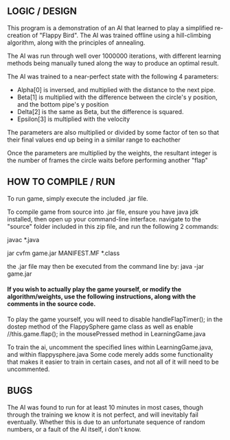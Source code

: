 ## LOGIC / DESIGN

This program is a demonstration of an AI that learned to play a simplified re-creation of "Flappy Bird".
The AI was trained offline using a hill-climbing algorithm, along with the principles of annealing.

The AI was run through well over 1000000 iterations, with different learning methods being manually tuned 
along the way to produce an optimal result.

The AI was trained to a near-perfect state with the following 4 parameters:
- Alpha[0] is inversed, and multiplied with the distance to the next pipe.
- Beta[1] is multiplied with the difference between the circle's y position, and the bottom pipe's y position
- Delta[2] is the same as Beta, but the difference is squared.
- Epsilon[3] is multiplied with the velocity  

The parameters are also multiplied or divided by some factor of ten so that their final values end up
being in a similar range to eachother

Once the parameters are multiplied by the weights, the resultant integer is the number of frames the circle waits before performing another "flap"

## HOW TO COMPILE / RUN

To run game, simply execute the included .jar file.

To compile game from source into .jar file, ensure you have java jdk installed, 
then open up your command-line interface.
navigate to the "source" folder included in this zip file, and run the following 2 commands:


javac *.java

jar cvfm game.jar MANIFEST.MF *.class


the .jar file may then be executed from the command line by: java -jar game.jar

#### If you wish to actually play the game yourself, or modify the algorithm/weights, use the following instructions, along with the comments in the source code.

To play the game yourself, you will need to disable handleFlapTimer(); in the dostep method of the FlappySphere game class
as well as enable //this.game.flap(); in the mousePressed method in LearningGame.java

To train the ai, uncomment the specified lines within LearningGame.java, and within flappysphere.java
Some code merely adds some functionality that makes it easier to train in certain cases, 
and not all of it will need to be uncommented.


## BUGS

The AI was found to run for at least 10 minutes in most cases, though through the training we know it is 
not perfect, and will inevitably fail eventually. Whether this is due to an unfortunate sequence of random
numbers, or a fault of the AI itself, i don't know.
